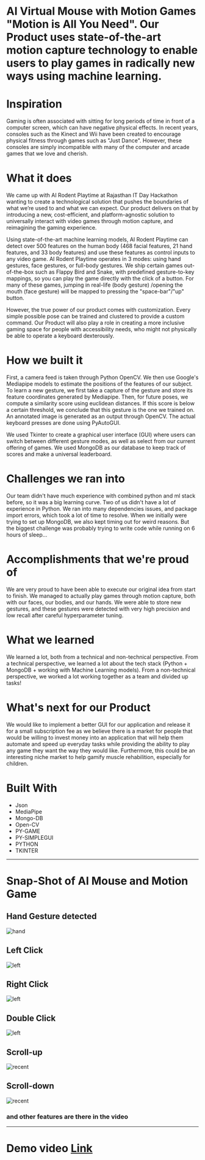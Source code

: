 # AI Virtual Mouse with Motion Games "Motion is All You Need". Our Product uses state-of-the-art motion capture technology to enable users to play games in radically new ways using machine learning.

# Inspiration
 Gaming is often associated with sitting for long periods of time in front of a computer screen,
which can have negative physical effects. In recent years, consoles such as the Kinect and Wii
have been created to encourage physical fitness through games such as "Just Dance". However,
these consoles are simply incompatible with many of the computer and arcade games that we
love and cherish.

# What it does

We came up with AI Rodent Playtime at Rajasthan IT Day Hackathon wanting to create a
technological solution that pushes the boundaries of what we’re used to and what we can expect.
Our product delivers on that by introducing a new, cost-efficient, and platform-agnostic solution
to universally interact with video games through motion capture, and reimagining the gaming
experience.

Using state-of-the-art machine learning models, AI Rodent Playtime can detect over 500 features
on the human body (468 facial features, 21 hand features, and 33 body features) and use these
features as control inputs to any video game.
AI Rodent Playtime operates in 3 modes: using hand gestures, face gestures, or full-body
gestures. We ship certain games out-of-the-box such as Flappy Bird and Snake, with predefined
gesture-to-key mappings, so you can play the game directly with the click of a button. For many
of these games, jumping in real-life (body gesture) /opening the mouth (face gesture) will be
mapped to pressing the "space-bar"/"up" button.

However, the true power of our product comes with customization. Every simple possible pose
can be trained and clustered to provide a custom command. Our Product will also play a role in
creating a more inclusive gaming space for people with accessibility needs, who might not
physically be able to operate a keyboard dexterously.


# How we built it
 First, a camera feed is taken through Python OpenCV. We then use Google's Mediapipe models
to estimate the positions of the features of our subject. To learn a new gesture, we first take a
capture of the gesture and store its feature coordinates generated by Mediapipe. Then, for future
poses, we compute a similarity score using euclidean distances. If this score is below a certain
threshold, we conclude that this gesture is the one we trained on. An annotated image is
generated as an output through OpenCV. The actual keyboard presses are done using
PyAutoGUI.

We used Tkinter to create a graphical user interface (GUI) where users can switch between
different gesture modes, as well as select from our current offering of games. We used
MongoDB as our database to keep track of scores and make a universal leaderboard.

# Challenges we ran into


Our team didn't have much experience with combined python and ml stack before, so it was a big learning
curve. Two of us didn't have a lot of experience in Python. We ran into many dependencies
issues, and package import errors, which took a lot of time to resolve. When we initially were
trying to set up MongoDB, we also kept timing out for weird reasons. But the biggest challenge
was probably trying to write code while running on 6 hours of sleep...
# Accomplishments that we're proud of
 We are very proud to have been able to execute our original idea from start to finish. We
managed to actually play games through motion capture, both with our faces, our bodies, and our
hands. We were able to store new gestures, and these gestures were detected with very high
precision and low recall after careful hyperparameter tuning.

# What we learned
 We learned a lot, both from a technical and non-technical perspective. From a technical
perspective, we learned a lot about the tech stack (Python + MongoDB + working with Machine
Learning models). From a non-technical perspective, we worked a lot working together as a team
and divided up tasks!

# What's next for our Product
We would like to implement a better GUI for our application and release it for a small
subscription fee as we believe there is a market for people that would be willing to invest money
into an application that will help them automate and speed up everyday tasks while providing the
ability to play any game they want the way they would like. Furthermore, this could be an
interesting niche market to help gamify muscle rehabilition, especially for children.

# Built With
- Json
- MediaPipe
- Mongo-DB
- Open-CV
- PY-GAME
- PY-SIMPLEGUI
- PYTHON
- TKINTER

---

# Snap-Shot of AI Mouse and Motion Game

## Hand Gesture detected
![hand](./assets/git%20readme/hand%20gesture.jpeg)

## Left Click
![left](./assets/git%20readme/left%20click.jpeg)

## Right Click
![left](./assets/git%20readme/right%20click.jpeg)

## Double Click
![left](./assets/git%20readme/double%20click.jpeg)

## Scroll-up
![recent](./assets/git%20readme/scroll-up.jpeg)

## Scroll-down
![recent](./assets/git%20readme/scroll-down.jpeg)

### and other features are there in the video

---
# Demo video [Link](https://www.youtube.com/watch?v=USimM6X-aCE)
